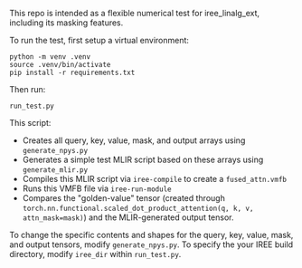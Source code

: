 This repo is intended as a flexible numerical test for iree_linalg_ext, including its masking features.

To run the test, first setup a virtual environment:

```
python -m venv .venv
source .venv/bin/activate
pip install -r requirements.txt
```

Then run:

```
run_test.py
```

This script:
- Creates all query, key, value, mask, and output arrays using `generate_npys.py`
- Generates a simple test MLIR script based on these arrays using `generate_mlir.py`
- Compiles this MLIR script via `iree-compile` to create a `fused_attn.vmfb`
- Runs this VMFB file via `iree-run-module`
- Compares the "golden-value" tensor (created through `torch.nn.functional.scaled_dot_product_attention(q, k, v, attn_mask=mask)`) and the MLIR-generated output tensor.

To change the specific contents and shapes for the query, key, value, mask, and output tensors, modify `generate_npys.py`. To specify the your IREE build directory, modify `iree_dir` within `run_test.py`.